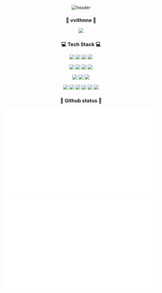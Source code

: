 <div align="center">

![header](https://capsule-render.vercel.app/api?type=waving&color=E2C8CC&height=300&section=header&text=YOONJUNG&fontColor=373737&fontSize=90&fontAlign=62&fontAlignY=32&desc=For%20me%20who%20is%20better%20than%20yesterday&descSize=25&descAlign=67&descAlignY=50)


### 👧 vvithnne 👧
<a href="https://vvithnne.tistory.com/"><img src="https://img.shields.io/badge/Tistory-323232?style=flat&logo=TV Time&logoColor=white"/></a>

### 💻 Tech Stack 💻

<img src="https://img.shields.io/badge/Java-007396?style=flat&logo=Java&logoColor=white"/></a>
<img src="https://img.shields.io/badge/Spring Boot-6DB33F?style=flat&logo=SpringBoot&logoColor=white"/></a>
<img src="https://img.shields.io/badge/Python-3776AB?style=flat&logo=Python&logoColor=white"/></a>
<img src="https://img.shields.io/badge/Flask-000000?style=flat&logo=Flask&logoColor=white"/></a>

<img src="https://img.shields.io/badge/JavaScript-F7DF1E?style=flat&logo=JavaScript&logoColor=white"/></a>
<img src="https://img.shields.io/badge/TypeScript-3178C6?style=flat&logo=TypeScript&logoColor=white"/></a>
<img src="https://img.shields.io/badge/React-61DAFB?style=flat&logo=React&logoColor=white"/></a>
<img src="https://img.shields.io/badge/Styled Components-DB7093?style=flat&logo=styled-components&logoColor=white"/></a>

<img src="https://img.shields.io/badge/MySQL-4479A1?style=flat&logo=MySQL&logoColor=white"/></a>
<img src="https://img.shields.io/badge/PostgreSQL-4169E1?style=flat&logo=PostgreSQL&logoColor=white"/></a>
<img src="https://img.shields.io/badge/Redis-DC382D?style=flat&logo=Redis&logoColor=white"/></a>

<img src="https://img.shields.io/badge/Trello-0052CC?style=flat&logo=Trello&logoColor=white"/></a>
<img src="https://img.shields.io/badge/Redmine-B32024?style=flat&logo=Redmine&logoColor=white"/></a>
<img src="https://img.shields.io/badge/GitHub-181717?style=flat&logo=GitHub&logoColor=white"/></a>
<img src="https://img.shields.io/badge/GitLab-FC6D26?style=flat&logo=GitLab&logoColor=white"/></a>
<img src="https://img.shields.io/badge/Sourcetree-0052CC?style=flat&logo=Sourcetree&logoColor=white"/></a>
<img src="https://img.shields.io/badge/Git-F05032?style=flat&logo=Git&logoColor=white"/></a>

### 🔎 Github status 🔎

![dev-yoonjung overview](https://github.com/dev-yoonjung/github-stats-transparent/blob/output/generated/overview.svg)
![dev-yoonjung languages](https://github.com/dev-yoonjung/github-stats-transparent/blob/output/generated/languages.svg)
